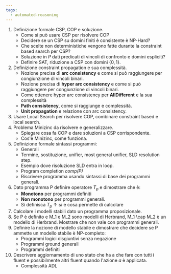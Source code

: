 ```yaml
---
tags: 
  - automated-reasoning
---
```


1. Definizione formale CSP, COP e soluzione.
	- Come si può usare CSP per risolvere COP
	- Decidere se un CSP su domini finiti è consistente è NP-Hard?
	- Che scelte non deterministiche vengono fatte durante la constraint based search per CSP?
	- Soluzione in $P$ dati predicati di vincoli di confronto e domini espliciti?
	- Definire SAT, riduzione a CSP con domini $\{0,1\}$.
1. Definizione constraint propagation e sua complessità.
	- Nozione precisa di **arc consistency** e come si può raggiungere per congiunzione di vincoli binari.
	- Nozione precisa di **hyper arc consistency** e come si può raggiungere per congiunzione di vincoli binari.
	- Come ottenere hyper arc consistency per **AllDifferent** e la sua complessità
	- **Path consistency**, come si raggiunge e complessità.
	- **Unit propagation** e relazione con arc consistency.
1. Usare Local Search per risolvere COP, combinare constraint based e local search.
2. Problema Minizinc da risolvere e generalizzare.
	- Spiegare cosa fa COP e dare soluzioni a CSP corrispondente.
	- Cos'è Minizinc, come funziona.
1. Definizione formale sintassi programmi:
	- Generali
	- Termine, sostituzione, unifier, most general unifier, SLD resolution step.
	- Esempio dove risoluzione SLD entra in loop.
	- Program completion *comp(P)*
	- Riscrivere programma usando sintassi di base dei programmi generali.
2. Dato programma P definire operatore $T_p$ e dimostrare che è:
	- **Monotono** per programmi definiti
	- **Non monotono** per programmi generali.
	- Si definisca $T_p \uparrow \omega$ e cosa permette di calcolare
3. Calcolare i modelli stabili dato un programma proposizionale.
4. Se P è definito e M_1 e M_2 sono modelli di Herbrand, M_1 \cap M_2 è un modello di Herbrand. Mostrare che non vale con programmi generali.
1. Definire la nozione di modello stabile e dimostrare che decidere se P ammette un modello stabile è NP-completo:
	- Programmi logici disgiuntivi senza negazione
	- Programmi ground generali
	- Programmi definiti
2. Descrivere aggiornamento di uno stato che ha a che fare con tutti i fluent e possibilmente altri fluent quando l'azione $a$ è applicata. 
	- Complessità ADL
